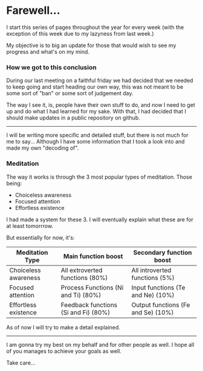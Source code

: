 # Farewell...

I start this series of pages throughout the year for every week (with the exception of this week due to my lazyness from last week.)

My objective is to big an update for those that would wish to see my progress and what's on my mind.

### How we got to this conclusion

During our last meeting on a faithful friday we had decided that we needed to keep going and start heading our own way, this was not meant to be some sort of "ban" or some sort of judgement day.

The way I see it, is, people have their own stuff to do, and now I need to get up and do what I had learned for my sake.
With that, I had decided that I should make updates in a public repository on github.

---

I will be writing more specific and detailed stuff, but there is not much for me to say... Although I have some information that I took a look into and made my own "decoding of".

### Meditation

The way it works is through the 3 most popular types of meditation. Those being:

- Choiceless awareness
- Focused attention
- Effortless existence

I had made a system for these 3. I will eventually explain what these are for at least tomorrrow.

But essentially for now, it's:

| Meditation Type | Main function boost | Secondary function boost |
| --- | --- | --- |
| Choiceless awareness | All extroverted functions (80%) | All introverted functions (5%) |
| Focused attention | Process Functions (Ni and Ti) (80%) | Input functions (Te and Ne) (10%) |
| Effortless existence | Feedback functions (Si and Fi) (80%) | Output functions (Fe and Se) (10%) |

As of now I will try to make a detail explained.

---

I am gonna try my best on my behalf and for other people as well. I hope all of you manages to achieve your goals as well.

Take care...
